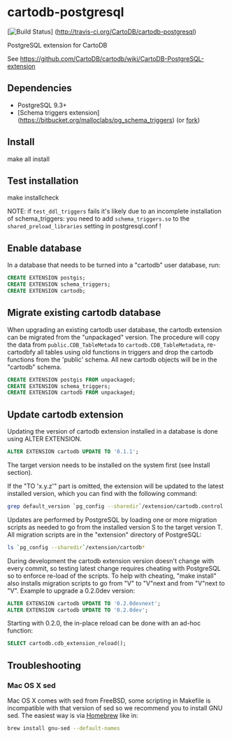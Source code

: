 cartodb-postgresql
==================

[![Build Status](http://travis-ci.org/CartoDB/cartodb-postgresql.png)]
(http://travis-ci.org/CartoDB/cartodb-postgresql)

PostgreSQL extension for CartoDB

See https://github.com/CartoDB/cartodb/wiki/CartoDB-PostgreSQL-extension

Dependencies
------------

 * PostgreSQL 9.3+ 
 * [Schema triggers extension]
   (https://bitbucket.org/malloclabs/pg_schema_triggers)
   (or [fork](https://github.com/CartoDB/pg_schema_triggers))

Install
-------

 make all install

Test installation
-----------------

 make installcheck

NOTE: if ``test_ddl_triggers`` fails it's likely due to an incomplete
      installation of schema_triggers: you need to add ``schema_triggers.so``
      to the ``shared_preload_libraries`` setting in postgresql.conf !

Enable database
---------------

In a database that needs to be turned into a "cartodb" user database, run:

```sql
CREATE EXTENSION postgis;
CREATE EXTENSION schema_triggers;
CREATE EXTENSION cartodb;
```

Migrate existing cartodb database
---------------------------------

When upgrading an existing cartodb user database, the cartodb extension
can be migrated from the "unpackaged" version. The procedure will copy
the data from ``public.CDB_TableMetada`` to ``cartodb.CDB_TableMetadata``,
re-cartodbfy all tables using old functions in triggers and drop the
cartodb functions from the 'public' schema. All new cartodb objects will
be in the "cartodb" schema.

```sql
CREATE EXTENSION postgis FROM unpackaged;
CREATE EXTENSION schema_triggers;
CREATE EXTENSION cartodb FROM unpackaged;
```

Update cartodb extension
------------------------

Updating the version of cartodb extension installed in a database
is done using ALTER EXTENSION.

```sql
ALTER EXTENSION cartodb UPDATE TO '0.1.1';
```

The target version needs to be installed on the system first
(see Install section).

If the "TO 'x.y.z'" part is omitted, the extension will be updated to the
latest installed version, which you can find with the following command:

```sh
grep default_version `pg_config --sharedir`/extension/cartodb.control
```

Updates are performed by PostgreSQL by loading one or more migration scripts
as needed to go from the installed version S to the target version T.
All migration scripts are in the "extension" directory of PostgreSQL:

```sh
ls `pg_config --sharedir`/extension/cartodb*
```

During development the cartodb extension version doesn't change with
every commit, so testing latest change requires cheating with PostgreSQL
so to enforce re-load of the scripts. To help with cheating, "make install"
also installs migration scripts to go from "V" to "V"next and from "V"next
to "V". Example to upgrade a 0.2.0dev version:

```sql
ALTER EXTENSION cartodb UPDATE TO '0.2.0devnext';
ALTER EXTENSION cartodb UPDATE TO '0.2.0dev';
```

Starting with 0.2.0, the in-place reload can be done with an ad-hoc function:

```sql
SELECT cartodb.cdb_extension_reload();
```

Troubleshooting
---------------

### Mac OS X sed

Mac OS X comes with sed from FreeBSD, some scripting in Makefile is
incompatible with that version of sed so we recommend you to install
GNU sed. The easiest way is via [Homebrew](http://brew.sh/) like in:

```sh
brew install gnu-sed --default-names
```
